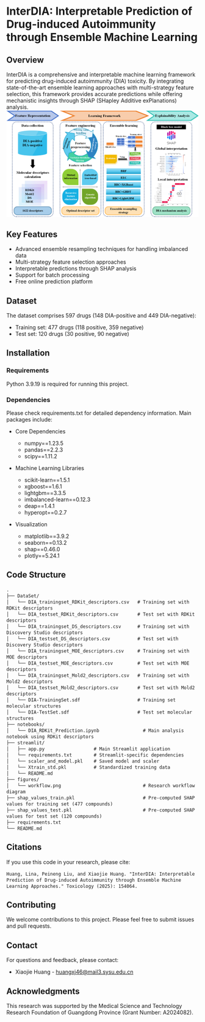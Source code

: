 # InterDIA: Interpretable Prediction of Drug-induced Autoimmunity through Ensemble Machine Learning

## Overview
InterDIA is a comprehensive and interpretable machine learning framework for predicting drug-induced autoimmunity (DIA) toxicity. By integrating state-of-the-art ensemble learning approaches with multi-strategy feature selection, this framework provides accurate predictions while offering mechanistic insights through SHAP (SHapley Additive exPlanations) analysis.
![Research Workflow](figures/workflow.png)
## Key Features
- Advanced ensemble resampling techniques for handling imbalanced data
- Multi-strategy feature selection approaches
- Interpretable predictions through SHAP analysis
- Support for batch processing
- Free online prediction platform

## Dataset
The dataset comprises 597 drugs (148 DIA-positive and 449 DIA-negative):
- Training set: 477 drugs (118 positive, 359 negative)
- Test set: 120 drugs (30 positive, 90 negative)

## Installation

### Requirements
Python 3.9.19 is required for running this project. 

### Dependencies
Please check requirements.txt for detailed dependency information. Main packages include:

- Core Dependencies
  - numpy==1.23.5
  - pandas==2.2.3
  - scipy==1.11.2

- Machine Learning Libraries
  - scikit-learn==1.5.1
  - xgboost==1.6.1
  - lightgbm==3.3.5
  - imbalanced-learn==0.12.3
  - deap==1.4.1
  - hyperopt==0.2.7

- Visualization
  - matplotlib==3.9.2
  - seaborn==0.13.2
  - shap==0.46.0
  - plotly==5.24.1

## Code Structure
```
.
├── DataSet/
│   └── DIA_trainingset_RDKit_descriptors.csv   # Training set with RDKit descriptors 
│   └── DIA_testset_RDKit_descriptors.csv       # Test set with RDKit descriptors
│   └── DIA_trainingset_DS_descriptors.csv      # Training set with Discovery Studio descriptors
│   └── DIA_testset_DS_descriptors.csv          # Test set with Discovery Studio descriptors 
│   └── DIA_trainingset_MOE_descriptors.csv     # Training set with MOE descriptors
│   └── DIA_testset_MOE_descriptors.csv         # Test set with MOE descriptors
│   └── DIA_trainingset_Mold2_descriptors.csv   # Training set with Mold2 descriptors
│   └── DIA_testset_Mold2_descriptors.csv       # Test set with Mold2 descriptors
│   └── DIA-TrainingSet.sdf                     # Training set molecular structures
│   └── DIA-TestSet.sdf                         # Test set molecular structures  
├── notebooks/
│   └── DIA_RDKit_Prediction.ipynb                # Main analysis notebook using RDKit descriptors
├── streamlit/
│   ├── app.py                  # Main Streamlit application
│   └── requirements.txt        # Streamlit-specific dependencies
│   └── scaler_and_model.pkl    # Saved model and scaler
│   └── Xtrain_std.pkl          # Standardized training data
│   └── README.md
├── figures/
│   └── workflow.png                              # Research workflow diagram
├── shap_values_train.pkl                         # Pre-computed SHAP values for training set (477 compounds)
├── shap_values_test.pkl                          # Pre-computed SHAP values for test set (120 compounds)
├── requirements.txt
└── README.md
```

## Citations
If you use this code in your research, please cite:

```
Huang, Lina, Peineng Liu, and Xiaojie Huang. "InterDIA: Interpretable Prediction of Drug-induced Autoimmunity through Ensemble Machine Learning Approaches." Toxicology (2025): 154064.
```

## Contributing
We welcome contributions to this project. Please feel free to submit issues and pull requests.

## Contact
For questions and feedback, please contact:
- Xiaojie Huang - huangxj46@mail3.sysu.edu.cn

## Acknowledgments
This research was supported by the Medical Science and Technology Research Foundation of Guangdong Province (Grant Number: A2024082).
